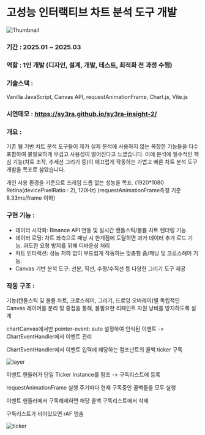 # 고성능 인터랙티브 차트 분석 도구 개발
![Thumbnail](https://github.com/user-attachments/assets/4f6e21b8-f821-4027-9f6e-442f6e7cd84f)

### **기간 :** 2025.01 ~ 2025.03

### **역할 :** 1인 개발 (디자인, 설계, 개발, 테스트, 최적화 전 과정 수행)

### **기술스택 :**

Vanilla JavaScript, Canvas API, requestAnimationFrame, Chart.js, Vite.js

### **시연데모 :** https://sy3ra.github.io/sy3ra-insight-2/

### **개요 :**

기존 웹 기반 차트 분석 도구들이 제가 실제 분석에 사용하지 않는 복잡한 기능들을 다수 포함하여 불필요하게 무겁고 사용성이 떨어진다고 느꼈습니다. 이에 분석에 필수적인 핵심 기능(차트 조작, 추세선 그리기 등)이 매끄럽게 작동하는 가볍고 빠른 차트 분석 도구 개발을 목표로 삼았습니다.

개인 사용 환경을 기준으로 프레임 드롭 없는 성능을 목표. 
(1920*1080 Retina(devicePixelRatio : 2), 120Hz)
(requestAnimationFrame측정 기준 8.33ms/frame 이하)

### **구현 기능 :**

- 데이터 시각화: Binance API 연동 및 실시간 캔들스틱/볼륨 차트 렌더링 기능.
- 데이터 로딩: 차트 좌측으로 패닝 시 한계점에 도달하면 과거 데이터 추가 로드 기능. 과도한 요청 방지를 위해 디바운싱 처리
- 차트 인터랙션: 성능 저하 없이 부드럽게 작동하는 맞춤형 줌/패닝 및 크로스헤어 기능.
- Canvas 기반 분석 도구: 선분, 직선, 수평/수직선 등 다양한 그리기 도구 제공

### **작동 구조 :**
기능(캔들스틱 및 볼륨 차트, 크로스헤어, 그리기, 드로잉 오버레이)별 독립적인 Canvas 레이어를 분리 및 중첩을 통해, 불필요한 리페인트 자원 낭비를 방지하도록 설계

chartCanvas에서만 pointer-event: auto 설정하여 인식된 이벤트 -> ChartEventHandler에서 이벤트 관리

ChartEventHandler에서 이벤트 입력에 해당하는 컴포넌트의 콜백 ticker 구독

![layer](https://github.com/user-attachments/assets/32d033b6-1a2f-4c0a-8828-3db7178554f5)


이벤트 핸들러가 단일 Ticker Instance를 참조 -> 구독리스트에 등록

requestAnimationFrame 실행 주기마다 현재 구독중인 콜백들을 모두 실행

이벤트 핸들러에서 구독해제하면 해당 콜백 구독리스트에서 삭제

구독리스트가 비어있으면 rAF 멈춤

![ticker](https://github.com/user-attachments/assets/2885f025-2299-40a4-8379-c4e7ccf0890e)
